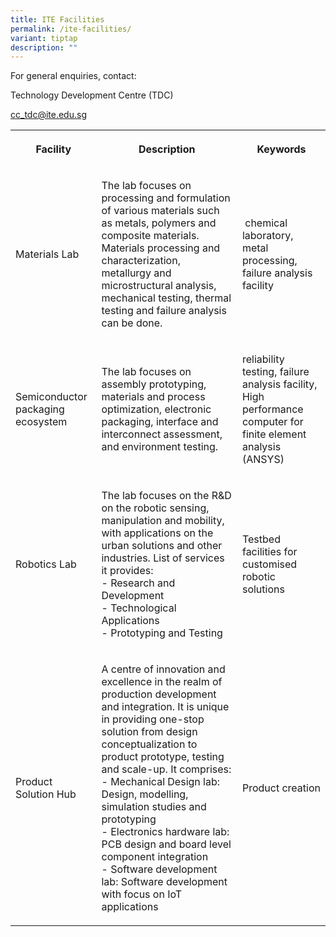 ```yaml
---
title: ITE Facilities
permalink: /ite-facilities/
variant: tiptap
description: ""
---
```

<p>For general enquiries, contact:</p>
<p>Technology Development Centre (TDC)</p>
<p><a href="mailto:cc_tdc@ite.edu.sg" rel="noopener noreferrer nofollow" target="_blank">cc_tdc@ite.edu.sg</a>
</p>
<table style="minWidth: 75px">
<colgroup>
<col>
<col>
<col>
</colgroup>
<tbody>
<tr>
<th rowspan="1" colspan="1">
<p>Facility</p>
</th>
<th rowspan="1" colspan="1">
<p>Description</p>
</th>
<th rowspan="1" colspan="1">
<p>Keywords</p>
</th>
</tr>
<tr>
<td rowspan="1" colspan="1">
<p>Materials Lab</p>
</td>
<td rowspan="1" colspan="1">
<p>The lab focuses on processing and formulation of various materials such
as metals, polymers and composite materials. Materials processing and characterization,
metallurgy and microstructural analysis, mechanical testing, thermal testing
and failure analysis can be done.
<br>
</p>
</td>
<td rowspan="1" colspan="1">
<p>&nbsp;chemical laboratory, metal processing, failure analysis facility</p>
</td>
</tr>
<tr>
<td rowspan="1" colspan="1">
<p>Semiconductor packaging ecosystem</p>
</td>
<td rowspan="1" colspan="1">
<p>The lab focuses on assembly prototyping, materials and process optimization,
electronic packaging, interface and interconnect assessment, and environment
testing.&nbsp;</p>
</td>
<td rowspan="1" colspan="1">
<p>reliability testing, failure analysis facility, High performance computer
for finite element analysis (ANSYS)</p>
</td>
</tr>
<tr>
<td rowspan="1" colspan="1">
<p>Robotics Lab</p>
</td>
<td rowspan="1" colspan="1">
<p>The lab focuses on the R&amp;D on the robotic sensing, manipulation and
mobility, with applications on the urban solutions and other industries.
List of services it provides:
<br>- Research and Development
<br>- Technological Applications
<br>- Prototyping and Testing</p>
</td>
<td rowspan="1" colspan="1">
<p>Testbed facilities for customised robotic solutions</p>
</td>
</tr>
<tr>
<td rowspan="1" colspan="1">
<p>Product Solution Hub</p>
</td>
<td rowspan="1" colspan="1">
<p>A centre of innovation and excellence in the realm of production development
and integration. It is unique in providing one-stop solution from design
conceptualization to product prototype, testing and scale-up. It comprises:
<br>- Mechanical Design lab: Design, modelling, simulation studies and prototyping
<br>- Electronics hardware lab: PCB design and board level component integration
<br>- Software development lab: Software development with focus on IoT applications
<br>
</p>
</td>
<td rowspan="1" colspan="1">
<p>Product creation</p>
</td>
</tr>
</tbody>
</table>
<p></p>